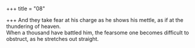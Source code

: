 +++
title = "08"

+++
And they take fear at his charge as he shows his mettle, as if at the  thundering of heaven.  
When a thousand have battled him, the fearsome one becomes difficult  to obstruct, as he stretches out straight.  